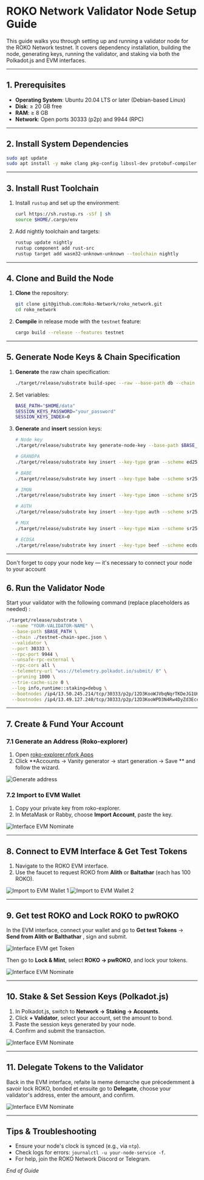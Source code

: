 # ROKO Network Validator Node Setup Guide

This guide walks you through setting up and running a validator node for the ROKO Network testnet. It covers dependency installation, building the node, generating keys, running the validator, and staking via both the Polkadot.js and EVM interfaces.

---

## 1. Prerequisites

- **Operating System**: Ubuntu 20.04 LTS or later (Debian-based Linux)
- **Disk**: ≥ 20 GB free
- **RAM**: ≥ 8 GB
- **Network**: Open ports 30333 (p2p) and 9944 (RPC)

---

## 2. Install System Dependencies

```bash
sudo apt update
sudo apt install -y make clang pkg-config libssl-dev protobuf-compiler build-essential git curl llvm
```

---

## 3. Install Rust Toolchain

1. Install `rustup` and set up the environment:

   ```bash
   curl https://sh.rustup.rs -sSf | sh
   source $HOME/.cargo/env
   ```

2. Add nightly toolchain and targets:

   ```bash
   rustup update nightly
   rustup component add rust-src
   rustup target add wasm32-unknown-unknown --toolchain nightly
   ```

---

## 4. Clone and Build the Node

1. **Clone** the repository:

   ```bash
   git clone git@github.com:Roko-Network/roko_network.git
   cd roko_network
   ```

2. **Compile** in release mode with the `testnet` feature:

   ```bash
   cargo build --release --features testnet
   ```

---

## 5. Generate Node Keys & Chain Specification

1. **Generate** the raw chain specification:

   ```bash
   ./target/release/substrate build-spec --raw --base-path db --chain dev --disable-default-bootnode > testnet-chain-spec.json
   ```

2. Set variables:

   ```bash
   BASE_PATH="$HOME/data"
   SESSION_KEYS_PASSWORD="your_password"
   SESSION_KEYS_INDEX=0
   ```

3. **Generate** and **insert** session keys:

   ```bash
   # Node key
   ./target/release/substrate key generate-node-key --base-path $BASE_PATH

   # GRANDPA
   ./target/release/substrate key insert --key-type gran --scheme ed25519 --base-path $BASE_PATH --suri //$SESSION_KEYS_PASSWORD//fir//ed//$SESSION_KEYS_INDEX

   # BABE
   ./target/release/substrate key insert --key-type babe --scheme sr25519 --base-path $BASE_PATH --suri //$SESSION_KEYS_PASSWORD/fir/sr/$SESSION_KEYS_INDEX

   # IMON
   ./target/release/substrate key insert --key-type imon --scheme sr25519 --base-path $BASE_PATH --suri //$SESSION_KEYS_PASSWORD/fir/sr/$SESSION_KEYS_INDEX

   # AUTH
   ./target/release/substrate key insert --key-type auth --scheme sr25519 --base-path $BASE_PATH --suri //$SESSION_KEYS_PASSWORD/fir/sr/$SESSION_KEYS_INDEX

   # MUX
   ./target/release/substrate key insert --key-type mixn --scheme sr25519 --base-path $BASE_PATH --suri //$SESSION_KEYS_PASSWORD/fir/sr/$SESSION_KEYS_INDEX

   # ECDSA
   ./target/release/substrate key insert --key-type beef --scheme ecdsa --base-path $BASE_PATH --suri //$SESSION_KEYS_PASSWORD//fir//ecdsa//$SESSION_KEYS_INDEX
   ```

---
Don't forget to copy your node key — it's necessary to connect your node to your account

## 6. Run the Validator Node

Start your validator with the following command (replace placeholders as needed) :

```bash
./target/release/substrate \
  --name "YOUR-VALIDATOR-NAME" \
  --base-path $BASE_PATH \
  --chain ./testnet-chain-spec.json \
  --validator \
  --port 30333 \
  --rpc-port 9944 \
  --unsafe-rpc-external \
  --rpc-cors all \
  --telemetry-url "wss://telemetry.polkadot.io/submit/ 0" \
  --pruning 1000 \
  --trie-cache-size 0 \
  --log info,runtime::staking=debug \
  --bootnodes /ip4/13.50.245.214/tcp/30333/p2p/12D3KooWJVbqNqrTKDeJG1UmDcqVj9GPAimS7SK68DjUGahCKJkN \
  --bootnodes /ip4/13.49.127.240/tcp/30333/p2p/12D3KooWPD3N4Rw4DyZd3EcevMebVBPQadTHryeEHfxEYuAZctwQ
```

---

## 7. Create & Fund Your Account

### 7.1 Generate an Address (Roko-explorer)

1. Open [roko-explorer.nfork Apps](https://roko-explorer.ntfork.com/#/accounts/vanity)
2. Click **Accounts → Vanity generator → start generation → Save ** and follow the wizard.

![Generate address](GenerateAdress.png)


### 7.2 Import to EVM Wallet

1. Copy your private key from roko-explorer.
2. In MetaMask or Rabby, choose **Import Account**, paste the key.

![Interface EVM Nominate](interfaceEVM_nominate.png)

---

## 8. Connect to EVM Interface & Get Test Tokens

1. Navigate to the ROKO EVM interface.
2. Use the faucet to request ROKO from **Alith** or **Baltathar** (each has 100 ROKO).

![Import to EVM Wallet 1](ImportToEVMWallet1.png)
![Import to EVM Wallet 2](ImportToEVMWallet2.png)

---

## 9. Get test ROKO and Lock ROKO to pwROKO

In the EVM interface, connect your wallet and go to **Get test Tokens** → **Send from Alith or Balthathar** , sign and submit.

![Interface EVM get Token](EVMInterface_GetTOKEN.png)


Then go to **Lock & Mint**, select **ROKO → pwROKO**, and lock your tokens.

![Interface EVM Nominate](interfaceEVM_nominate.png)

---

## 10. Stake & Set Session Keys (Polkadot.js)

1. In Polkadot.js, switch to **Network → Staking → Accounts**.
2. Click **+ Validator**, select your account, set the amount to bond.
3. Paste the session keys generated by your node. 
4. Confirm and submit the transaction.

![Interface EVM Nominate](LinkAccountToValidator.png)

---

## 11. Delegate Tokens to the Validator

Back in the EVM interface, refaite la meme demarche que précedemment à savoir lock ROKO, bonded et ensuite go to **Delegate**, choose your validator's address, enter the amount, and confirm.

![Interface EVM Nominate](interfaceEVM_nominate.png)


---

## Tips & Troubleshooting

- Ensure your node's clock is synced (e.g., via `ntp`).
- Check logs for errors: `journalctl -u your-node-service -f`.
- For help, join the ROKO Network Discord or Telegram.

*End of Guide*

